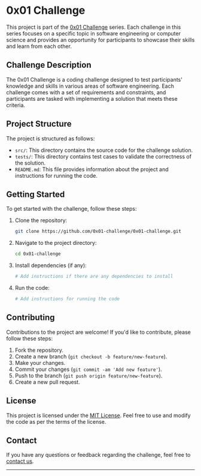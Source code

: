 # 0x01 Challenge

This project is part of the [0x01 Challenge](https://github.com/0x01-challenge) series. Each challenge in this series focuses on a specific topic in software engineering or computer science and provides an opportunity for participants to showcase their skills and learn from each other.

## Challenge Description

The 0x01 Challenge is a coding challenge designed to test participants' knowledge and skills in various areas of software engineering. Each challenge comes with a set of requirements and constraints, and participants are tasked with implementing a solution that meets these criteria.

## Project Structure

The project is structured as follows:

- `src/`: This directory contains the source code for the challenge solution.
- `tests/`: This directory contains test cases to validate the correctness of the solution.
- `README.md`: This file provides information about the project and instructions for running the code.

## Getting Started

To get started with the challenge, follow these steps:

1. Clone the repository:

   ```bash
   git clone https://github.com/0x01-challenge/0x01-challenge.git
   ```

2. Navigate to the project directory:

   ```bash
   cd 0x01-challenge
   ```

3. Install dependencies (if any):

   ```bash
   # Add instructions if there are any dependencies to install
   ```

4. Run the code:

   ```bash
   # Add instructions for running the code
   ```

## Contributing

Contributions to the project are welcome! If you'd like to contribute, please follow these steps:

1. Fork the repository.
2. Create a new branch (`git checkout -b feature/new-feature`).
3. Make your changes.
4. Commit your changes (`git commit -am 'Add new feature'`).
5. Push to the branch (`git push origin feature/new-feature`).
6. Create a new pull request.

## License

This project is licensed under the [MIT License](LICENSE). Feel free to use and modify the code as per the terms of the license.

## Contact

If you have any questions or feedback regarding the challenge, feel free to [contact us](mailto:challenge@0x01challenge.com).

---

